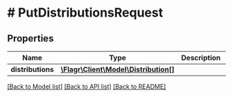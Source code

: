 # # PutDistributionsRequest

## Properties

Name | Type | Description | Notes
------------ | ------------- | ------------- | -------------
**distributions** | [**\Flagr\Client\Model\Distribution[]**](Distribution.md) |  |

[[Back to Model list]](../../README.md#models) [[Back to API list]](../../README.md#endpoints) [[Back to README]](../../README.md)
